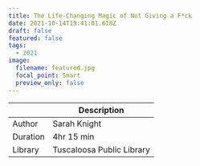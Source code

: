 ```yaml
---
title: The Life-Changing Magic of Not Giving a F*ck
date: 2021-10-14T19:41:01.618Z
draft: false
featured: false
tags:
  - 2021
image:
  filename: featured.jpg
  focal_point: Smart
  preview_only: false
---
```


|             | Description     |
| ----------- | --------------- |
| Author      | Sarah Knight    |
| Duration    | 4hr 15 min      |
| Library     | Tuscaloosa Public Library |

